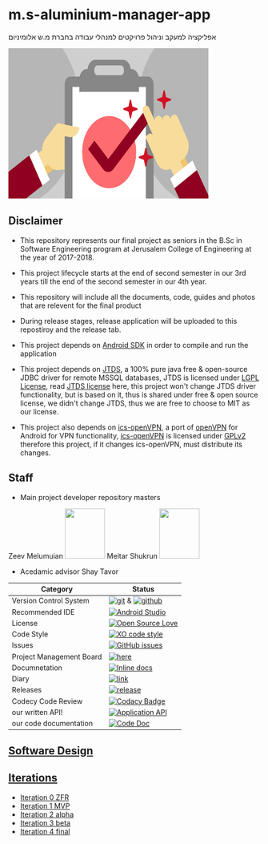 # m.s-aluminium-manager-app
אפליקציה למעקב וניהול פרויקטים למנהלי עבודה בחברת מ.ש אלומיניום

<img src="https://github.com/meitarsh/m.s-aluminium-manager-app/blob/master/pics/logo.jpg" height="300" width="400">

## Disclaimer

* This repository represents our final project as seniors in the B.Sc in Software Engineering program at Jerusalem College of Engineering at the year of 2017-2018.

* This project lifecycle starts at the end of second semester in our 3rd years till the end of the second semester in our 4th year.

* This repository will include all the documents, code, guides and photos that are relevent for the final product

* During release stages, release application will be uploaded to this repostiroy and the release tab.

* This project depends on [Android SDK](https://developer.android.com/studio/index.html) in order to compile and run the application

* This project depends on [JTDS](http://jtds.sourceforge.net/), a 100% pure java free & open-source JDBC driver for remote MSSQL databases, JTDS is licensed under [LGPL License](https://www.gnu.org/copyleft/lesser.html), read [JTDS license](http://jtds.sourceforge.net/license.html) here, this project won't change JTDS driver functionality, but is based on it, thus is shared under free & open source license, we didn't change JTDS, thus we are free to choose to MIT as our license.

* This project also depends on [ics-openVPN](https://github.com/schwabe/ics-openvpn), a port of [openVPN](https://openvpn.net/) for Android for VPN functionality,  [ics-openVPN](https://github.com/schwabe/ics-openvpn) is licensed under [GPLv2](https://www.gnu.org/licenses/old-licenses/gpl-2.0.html) therefore this project, if it changes ics-openVPN, must distribute its changes.

## Staff
* Main project developer repository masters

Zeev Melumuian
<img src="https://avatars3.githubusercontent.com/u/25983708?s=400&u=b8851ea42c6dc967d131b307a0b99074a84a851e&v=4" height="100" width="80">
 Meitar Shukrun
 <img src="https://avatars1.githubusercontent.com/u/26038128?s=400&v=4" height="100" width="80">

* Acedamic advisor
  Shay Tavor

 |Category|Status|
|---|---|
| Version Control System| [![git](https://img.shields.io/badge/Version%20Control-Git-green.svg)](https://git-scm.com/) & [![github](https://img.shields.io/badge/Version%20Control-Github-green.svg)](https://github.com/) |
| Recommended IDE | [![Android Studio](https://img.shields.io/badge/IDE-Android%20Studio-green.svg)](https://developer.android.com/studio/index.html) |
| License | [![Open Source Love](https://badges.frapsoft.com/os/mit/mit.svg?v=102)](https://github.com/meitarsh/m.s-aluminium-manager-app/) |
| Code Style | [![XO code style](https://img.shields.io/badge/code_style-XO-5ed9c7.svg)](https://github.com/meitarsh/m.s-aluminium-manager-app) |
| Issues | [![GitHub issues](https://img.shields.io/github/issues/meitarsh/m.s-aluminium-manager-app.svg?style=flat)](https://github.com/meitarsh/m.s-aluminium-manager-app/issues) |
| Project Management Board| [![here](https://img.shields.io/badge/Project%20Management%20Board-On%20demand-lightgrey.svg)](https://github.com/meitarsh/m.s-aluminium-manager-app/projects/1) |
| Documnetation | [![Inline docs](http://inch-ci.org/github/meitarsh/m.s-aluminium-manager-app.svg?branch=master)](https://github.com/meitarsh/m.s-aluminium-manager-app/wiki/Documentation) |
| Diary |  [![link](https://img.shields.io/badge/Diary-On%20demand-blue.svg)](https://calendar.google.com/calendar/embed?src=t1f2ojv5arrqonei6h09i5fld0%40group.calendar.google.com&ctz=Europe/Athens) |
| Releases |  [![release](http://github-release-version.herokuapp.com/github/meitarsh/m.s-aluminium-manager-app/release.svg?style=flat)](https://github.com/meitarsh/m.s-aluminium-manager-app/releases/latest) |
| Codecy Code Review | [![Codacy Badge](https://api.codacy.com/project/badge/Grade/1ba0470e040144e08e6a235be2940a13)](https://www.codacy.com/app/trunks_ishter/m.s-aluminium-manager-app?utm_source=github.com&amp;utm_medium=referral&amp;utm_content=meitarsh/m.s-aluminium-manager-app&amp;utm_campaign=Badge_Grade) |
| our written API! | [![Application API](https://img.shields.io/badge/Application-API-blue.svg)](https://github.com/meitarsh/m.s-aluminium-manager-app/wiki/API) |
| our code documentation | [![Code Doc](https://img.shields.io/badge/Code-doc-blue.svg)](http://htmlpreview.github.io/?https://github.com/meitarsh/m.s-aluminium-manager-app/blob/master/docs/javadoc/app/index.html) |

## [Software Design](https://github.com/meitarsh/m.s-aluminium-manager-app/wiki/Software-Design)

## [Iterations](https://github.com/meitarsh/m.s-aluminium-manager-app/wiki/Iterations)

* [Iteration 0 ZFR](https://github.com/meitarsh/m.s-aluminium-manager-app/wiki/Iteration-0-ZFR)
* [Iteration 1 MVP](https://github.com/meitarsh/m.s-aluminium-manager-app/wiki/Iteration-1-MVP)
* [Iteration 2 alpha](https://github.com/meitarsh/m.s-aluminium-manager-app/wiki/Iteration-2-alpha)
* [Iteration 3 beta](https://github.com/meitarsh/m.s-aluminium-manager-app/wiki/Iteration-3-beta)
* [Iteration 4 final](https://github.com/meitarsh/m.s-aluminium-manager-app/wiki/Iteration-4-final)
